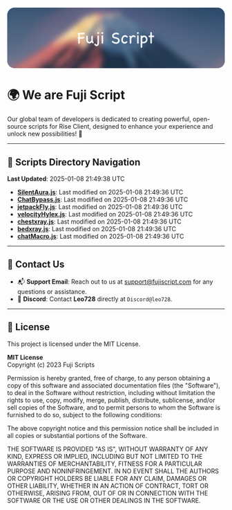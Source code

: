 ![Banner](.github/b.webp)

# 🌍 **We are Fuji Script**

Our global team of developers is dedicated to creating powerful, open-source scripts for Rise Client, designed to enhance your experience and unlock new possibilities! 🌟

---
<!-- SCRIPTS_NAVIGATION_START -->
## 📂 **Scripts Directory Navigation**

**Last Updated**: 2025-01-08 21:49:38 UTC

- **[SilentAura.js](scripts/SilentAura.js)**: Last modified on 2025-01-08 21:49:36 UTC
- **[ChatBypass.js](scripts/ChatBypass.js)**: Last modified on 2025-01-08 21:49:36 UTC
- **[jetpackFly.js](scripts/jetpackFly.js)**: Last modified on 2025-01-08 21:49:36 UTC
- **[velocityHylex.js](scripts/velocityHylex.js)**: Last modified on 2025-01-08 21:49:36 UTC
- **[chestxray.js](scripts/chestxray.js)**: Last modified on 2025-01-08 21:49:36 UTC
- **[bedxray.js](scripts/bedxray.js)**: Last modified on 2025-01-08 21:49:36 UTC
- **[chatMacro.js](scripts/chatMacro.js)**: Last modified on 2025-01-08 21:49:36 UTC

<!-- SCRIPTS_NAVIGATION_END -->

---

## 💬 **Contact Us**  
- 📬 **Support Email**: Reach out to us at [support@fujiscript.com](mailto:support@fujiscript.com) for any questions or assistance.  
- 💬 **Discord**: Contact **Leo728** directly at `Discord@leo728`.

---

## 📜 **License**

This project is licensed under the MIT License.  

**MIT License**  
Copyright (c) 2023 Fuji Scripts  

Permission is hereby granted, free of charge, to any person obtaining a copy of this software and associated documentation files (the "Software"), to deal in the Software without restriction, including without limitation the rights to use, copy, modify, merge, publish, distribute, sublicense, and/or sell copies of the Software, and to permit persons to whom the Software is furnished to do so, subject to the following conditions:  

The above copyright notice and this permission notice shall be included in all copies or substantial portions of the Software.  

THE SOFTWARE IS PROVIDED "AS IS", WITHOUT WARRANTY OF ANY KIND, EXPRESS OR IMPLIED, INCLUDING BUT NOT LIMITED TO THE WARRANTIES OF MERCHANTABILITY, FITNESS FOR A PARTICULAR PURPOSE AND NONINFRINGEMENT. IN NO EVENT SHALL THE AUTHORS OR COPYRIGHT HOLDERS BE LIABLE FOR ANY CLAIM, DAMAGES OR OTHER LIABILITY, WHETHER IN AN ACTION OF CONTRACT, TORT OR OTHERWISE, ARISING FROM, OUT OF OR IN CONNECTION WITH THE SOFTWARE OR THE USE OR OTHER DEALINGS IN THE SOFTWARE.  
